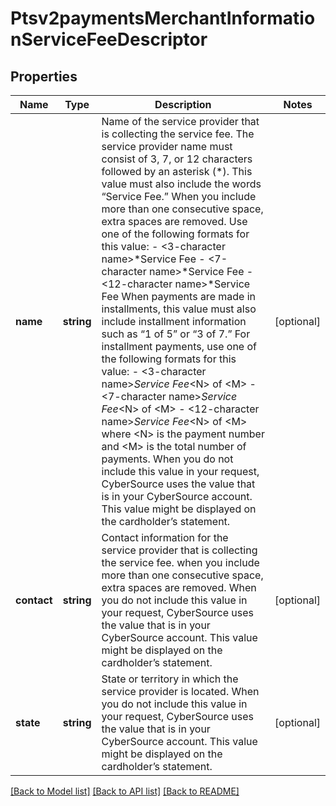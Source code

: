 # Ptsv2paymentsMerchantInformationServiceFeeDescriptor

## Properties
Name | Type | Description | Notes
------------ | ------------- | ------------- | -------------
**name** | **string** | Name of the service provider that is collecting the service fee. The service provider name must consist of 3, 7, or 12 characters followed by an asterisk (*). This value must also include the words “Service Fee.”  When you include more than one consecutive space, extra spaces are removed. Use one of the following formats for this value: - &lt;3-character name&gt;*Service Fee - &lt;7-character name&gt;*Service Fee - &lt;12-character name&gt;*Service Fee  When payments are made in installments, this value must also include installment information such as “1 of 5” or “3 of 7.” For installment payments, use one of the following formats for this value: - &lt;3-character name&gt;*Service Fee*&lt;N&gt; of &lt;M&gt; - &lt;7-character name&gt;*Service Fee*&lt;N&gt; of &lt;M&gt; - &lt;12-character name&gt;*Service Fee*&lt;N&gt; of &lt;M&gt;  where &lt;N&gt; is the payment number and &lt;M&gt; is the total number of payments.  When you do not include this value in your request, CyberSource uses the value that is in your CyberSource account.  This value might be displayed on the cardholder’s statement. | [optional] 
**contact** | **string** | Contact information for the service provider that is collecting the service fee. when you include more than one consecutive space, extra spaces are removed.  When you do not include this value in your request, CyberSource uses the value that is in your CyberSource account.  This value might be displayed on the cardholder’s statement. | [optional] 
**state** | **string** | State or territory in which the service provider is located.  When you do not include this value in your request, CyberSource uses the value that is in your CyberSource account.  This value might be displayed on the cardholder’s statement. | [optional] 

[[Back to Model list]](../README.md#documentation-for-models) [[Back to API list]](../README.md#documentation-for-api-endpoints) [[Back to README]](../README.md)


